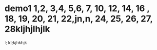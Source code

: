 # demo1 1,2, 3,4, 5,6, 7, 10, 12, 14, 16 , 18, 19, 20, 21, 22,jn,n, 24, 25, 26, 27, 28kljhjlhjlk
l;
kl;kjhkhjk
